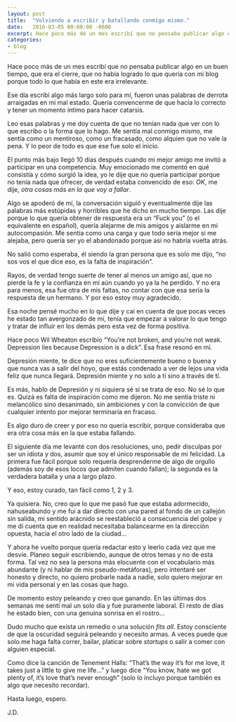 ```yaml
---
layout: post
title:  "Volviendo a escribir y batallando conmigo mismo."
date:   2016-03-05 00:00:00 -0600
excerpt: Hace poco más de un mes escribí que no pensaba publicar algo en un buen tiempo, que era el cierre, que no había logrado lo que quería con mi blog porque todo lo que había en este era irrelevante. Eso ha cambiado.
categories:
- blog
---
```


Hace poco más de un mes escribí que no pensaba publicar algo en un buen tiempo, que era el cierre, que no había logrado lo que quería con mi blog porque todo lo que había en este era irrelevante.

Ese día escribí algo más largo solo para mí, fueron unas palabras de derrota arraigadas en mi mal estado. Quería convencerme de que hacía lo correcto y tener un momento íntimo para hacer catarsis. 

Leo esas palabras y me doy cuenta de que no tenían nada que ver con lo que escribo o la forma que lo hago. Me sentía mal conmigo mismo, me sentía como un mentiroso, como un fracasado, como alquien que no vale la pena. Y lo peor de todo es que ese fue solo el inicio.

El punto más bajo llegó 10 días después cuando mi mejor amigo me invitó a participar en una competencia. Muy emocionado me comentó en qué consistía y cómo surgió la idea, yo le dije que no quería participar porque no tenía nada que ofrecer, de verdad estaba convencido de eso: *OK*, me dije, *otra cosas más en la que voy a fallar*.

Algo se apoderó de mí, la conversación siguió y eventualmente dije las palabras más estúpidas y horribles que he dicho en mucho tiempo. Las dije porque lo que quería obtener de respuesta era un “Fuck you” (o el equivalente en español), quería alejarme de mis amigos y aislarme en mi autocompasión. Me sentía como una carga y que todo sería mejor si me alejaba, pero quería ser yo el abandonado porque así no habría vuelta atrás.

No salió como esperaba, él siendo la gran persona que es solo me dijo, “no sos vos el que dice eso, es la falta de inspiración”.

Rayos, de verdad tengo suerte de tener al menos un amigo así, que no pierde la fe y la confianza en mí aún cuando yo ya la he perdido. Y no era para menos, esa fue otra de mis faltas, no contar con que esa sería la respuesta de un hermano. Y por eso estoy muy agradecido.

Esa noche pensé mucho en lo que dije y caí en cuenta de que pocas veces he estado tan avergonzado de mí, tenía que empezar a valorar lo que tengo y tratar de influir en los demás pero esta vez de forma positiva. 

Hace poco Wil Wheaton escribío “You’re not broken, and you’re not weak. Depression lies because Depression is a dick”. Esa frase resonó en mí.

Depresión miente, te dice que no eres suficientemente bueno o buena y que nunca vas a salir del hoyo, que estás condenado a ver de lejos una vida feliz que nunca llegará. Depresión miente y no solo a tí sino a través de tí.

Es más, hablo de Depresión y ni siquiera sé si se trata de eso. No sé lo que es. Quizá es falta de inspiración como me dijeron. No me sentía triste ni melancólico sino desanimado, sin ambiciones y con la convicción de que cualquier intento por mejorar terminaría en fracaso.

Es algo duro de creer y por eso no quería escribir, porque consideraba que era otra cosa más en la que estaba fallando.

El siguiente día me levanté con dos resoluciones, uno, pedir disculpas por ser un idiota y dos, asumir que soy el único responsable de mi felicidad. La primera fue fácil porque solo requería desprenderme de algo de orgullo (además soy de esos locos que admiten cuando fallan); la segunda es la verdadera batalla y una a largo plazo.

Y eso, estoy curado, tan fácil como 1, 2 y 3.

Ya quisiera. No, creo que lo que me pasó fue que estaba adormecido, nahuseabundo y me fui a dar directo con una pared al fondo de un callejón sin salida, mi sentido arácnido se reestableció a consecuencia del golpe y me di cuenta que en realidad necesitaba balancearme en la dirección opuesta, hacia el otro lado de la ciudad...

Y ahora he vuelto porque quería redactar esto y leerlo cada vez que me desvíe. Planeo seguir escribiendo, aunque de otros temas y no de esta forma. Tal vez no sea la persona más elocuente con el vocabulario más abundante (y ni hablar de mis pseudo-metáforas), pero intentaré ser honesto y directo, no quiero probarle nada a nadie, solo quiero mejorar en mi vida personal y en las cosas que hago.

De momento estoy peleando y creo que ganando. En las últimas dos semanas me sentí mal un solo día y fue puramente laboral. El resto de días he estado bien, con una genuina sonrisa en el rostro… 

Dudo mucho que exista un remedio o una solución *fits all*. Estoy consciente de que la oscuridad seguirá peleando y necesito armas. A veces puede que solo me haga falta correr, bailar, platicar sobre *startups* o salir a comer con alguien especial.

Como dice la canción de Tenement Halls: “That’s the way it’s for me love, it takes just a little to give me life...” y luego dice “You know, hate we got plenty of, it’s love that’s never enough” (solo lo incluyo porque también es algo que necesito recordar).

Hasta luego, espero.

J.D.